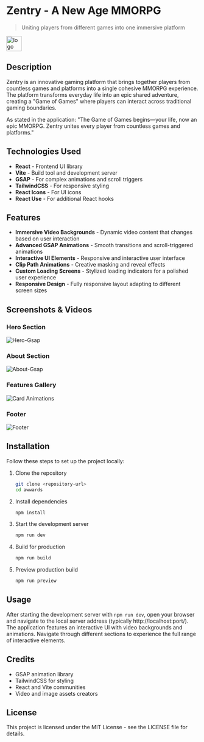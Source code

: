 # Zentry - A New Age MMORPG
> Uniting players from different games into one immersive platform

<img width="40" alt="logo" src="https://github.com/user-attachments/assets/203b9e92-b61d-4d36-976d-04d84e1089dd" />


## Description

Zentry is an innovative gaming platform that brings together players from countless games and platforms into a single cohesive MMORPG experience. The platform transforms everyday life into an epic shared adventure, creating a "Game of Games" where players can interact across traditional gaming boundaries.

As stated in the application: "The Game of Games begins—your life, now an epic MMORPG. Zentry unites every player from countless games and platforms."

## Technologies Used

- **React** - Frontend UI library
- **Vite** - Build tool and development server
- **GSAP** - For complex animations and scroll triggers
- **TailwindCSS** - For responsive styling
- **React Icons** - For UI icons
- **React Use** - For additional React hooks

## Features

- **Immersive Video Backgrounds** - Dynamic video content that changes based on user interaction
- **Advanced GSAP Animations** - Smooth transitions and scroll-triggered animations
- **Interactive UI Elements** - Responsive and interactive user interface
- **Clip Path Animations** - Creative masking and reveal effects
- **Custom Loading Screens** - Stylized loading indicators for a polished user experience
- **Responsive Design** - Fully responsive layout adapting to different screen sizes

## Screenshots & Videos

<!-- Add your screenshots and videos here. Consider including gifs of animations and key features -->

### Hero Section
<!-- Add hero section screenshots/videos here -->
![Hero-Gsap](img)
### About Section
<!-- Add about section screenshots/videos here -->
![About-Gsap](img)
### Features Gallery
<!-- Add feature gallery screenshots/videos here -->
![Card Animations](img)
### Footer 
![Footer](https://github.com/user-attachments/assets/87405bf5-145b-42ca-8764-ba660cde3b6f)

## Installation

Follow these steps to set up the project locally:

1. Clone the repository
   ```bash
   git clone <repository-url>
   cd awwards
   ```

2. Install dependencies
   ```bash
   npm install
   ```

3. Start the development server
   ```bash
   npm run dev
   ```

4. Build for production
   ```bash
   npm run build
   ```

5. Preview production build
   ```bash
   npm run preview
   ```

## Usage

After starting the development server with `npm run dev`, open your browser and navigate to the local server address (typically http://localhost:port/). The application features an interactive UI with video backgrounds and animations. Navigate through different sections to experience the full range of interactive elements.

## Credits

- GSAP animation library
- TailwindCSS for styling
- React and Vite communities
- Video and image assets creators

## License

This project is licensed under the MIT License - see the LICENSE file for details.
